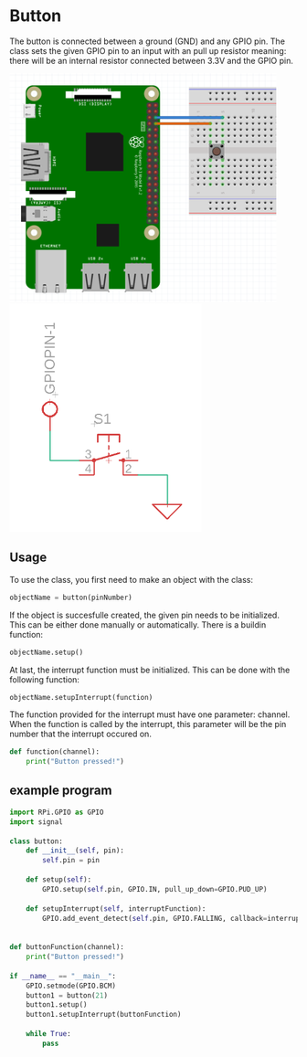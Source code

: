# Button 

The button is connected between a ground (GND) and any GPIO pin. The class sets the given GPIO pin to an input with an pull up resistor meaning: there will be an internal resistor connected between 3.3V and the GPIO pin.

<img src="buttonBreadboard.png" alt="breadboard" height="400"/> <img src="buttonSchematic.png" alt="schematic" height="400"/>

## Usage

To use the class, you first need to make an object with the class:

```python
objectName = button(pinNumber)
```

If the object is succesfulle created, the given pin needs to be initialized. This can be either done manually or automatically. There is a buildin function:

```python
objectName.setup()
```

At last, the interrupt function must be initialized. This can be done with the following function:

```python
objectName.setupInterrupt(function)
```

The function provided for the interrupt must have one parameter: channel. When the function is called by the interrupt, this parameter will be the pin number that the interrupt occured on.

```python
def function(channel):
    print("Button pressed!")
```

## example program

```python
import RPi.GPIO as GPIO
import signal

class button:
    def __init__(self, pin):
        self.pin = pin

    def setup(self):
        GPIO.setup(self.pin, GPIO.IN, pull_up_down=GPIO.PUD_UP)

    def setupInterrupt(self, interruptFunction):
        GPIO.add_event_detect(self.pin, GPIO.FALLING, callback=interruptFunction, bouncetime=30)


def buttonFunction(channel):
    print("Button pressed!")

if __name__ == "__main__":
    GPIO.setmode(GPIO.BCM)
    button1 = button(21)
    button1.setup()
    button1.setupInterrupt(buttonFunction)

    while True:
        pass
```
